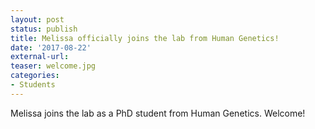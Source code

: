 ```yaml
---
layout: post
status: publish
title: Melissa officially joins the lab from Human Genetics!
date: '2017-08-22'
external-url:
teaser: welcome.jpg
categories:
- Students
---
```


Melissa joins the lab as a PhD student from Human Genetics. Welcome!
